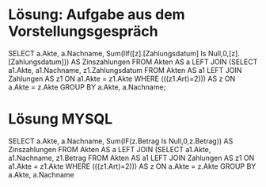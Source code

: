 # Lösung: Aufgabe aus dem Vorstellungsgespräch 

SELECT a.Akte, a.Nachname, Sum(IIf([z].[Zahlungsdatum] Is Null,0,[z].[Zahlungsdatum])) AS Zinszahlungen
FROM Akten AS a LEFT JOIN (SELECT a1.Akte, a1.Nachname, z1.Zahlungsdatum FROM Akten AS a1 LEFT JOIN Zahlungen AS z1 ON a1.Akte = z1.Akte WHERE (((z1.Art)=2)))  AS z ON a.Akte = z.Akte
GROUP BY a.Akte, a.Nachname;

# Lösung MYSQL 
SELECT a.Akte, a.Nachname, Sum(IF(z.Betrag Is Null,0,z.Betrag)) AS Zinszahlungen FROM Akten AS a LEFT JOIN (SELECT a1.Akte, a1.Nachname, z1.Betrag FROM Akten AS a1 LEFT JOIN Zahlungen AS z1 ON a1.Akte = z1.Akte WHERE (((z1.Art)=2))) AS z ON a.Akte = z.Akte GROUP BY a.Akte, a.Nachname 
